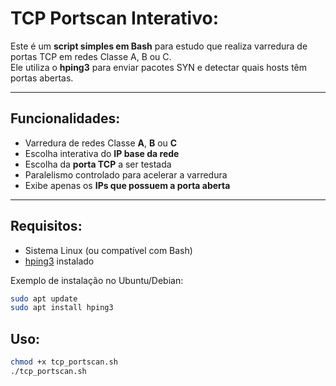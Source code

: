 # TCP Portscan Interativo:

Este é um **script simples em Bash** para estudo que realiza varredura de portas TCP em redes Classe A, B ou C.  
Ele utiliza o **hping3** para enviar pacotes SYN e detectar quais hosts têm portas abertas.

---

## Funcionalidades:

- Varredura de redes Classe **A**, **B** ou **C**  
- Escolha interativa do **IP base da rede**  
- Escolha da **porta TCP** a ser testada  
- Paralelismo controlado para acelerar a varredura  
- Exibe apenas os **IPs que possuem a porta aberta**

---

## Requisitos:

- Sistema Linux (ou compatível com Bash)  
- [hping3](https://github.com/antirez/hping) instalado

Exemplo de instalação no Ubuntu/Debian:

```bash
sudo apt update
sudo apt install hping3
```
## Uso:

```bash
chmod +x tcp_portscan.sh
./tcp_portscan.sh
```


